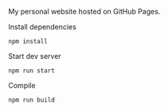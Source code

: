My personal website hosted on GitHub Pages.

Install dependencies

```````````
npm install
```````````

Start dev server

````````````
npm run start
````````````

Compile

````````````
npm run build
````````````
